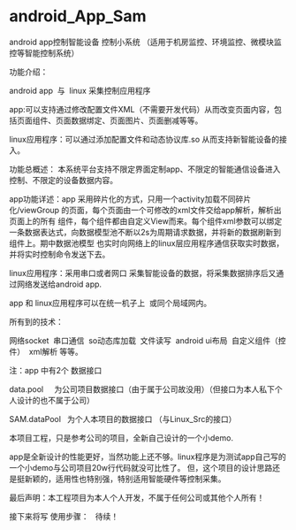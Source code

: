 # android_App_Sam
android app控制智能设备 控制小系统 （适用于机房监控、环境监控、微模块监控等智能控制系统）

功能介绍：

 android app  与  linux 采集控制应用程序
 
 app:可以支持通过修改配置文件XML（不需要开发代码）从而改变页面内容，包括页面组件、页面数据绑定、页面图片、页面删减等等。
 
 linux应用程序：可以通过添加配置文件和动态协议库.so 从而支持新智能设备的接入。
 
 功能总概述： 本系统平台支持不限定界面定制app、不限定的智能通信设备进入控制、不限定的设备数据内容。
 
 app功能详述：app 采用碎片化的方式，只用一个activity加载不同碎片化/viewGroup 的页面，每个页面由一个可修改的xml文件交给app解析，解析出页面上的所有 组件，每个组件都由自定义View而来。每个组件xml参数可以绑定一条数据表达式，向数据模型池不断以2s为周期请求数据，并将新的数据刷新到组件上。期中数据池模型
 也实时向网络上的linux层应用程序通信获取实时数据，并将实时控制命令发送下去。
 
 linux应用程序：采用串口或者网口 采集智能设备的数据，将采集数据排序后又通过网络发送给android app.
 
 app 和 linux应用程序可以在统一机子上  或同个局域网内。
 
  所有到的技术：  
  
  网络socket  串口通信  so动态库加载  文件读写  android ui布局  自定义组件（控件）  xml解析 等等。
  
  
 注：app 中有2个 数据接口  
 
 data.pool      为公司项目数据接口（由于属于公司故没用）（但接口为本人私下个人设计的也不属于公司）
 
 SAM.dataPool   为个人本项目的数据接口 （与Linux_Src的接口）
 
 本项目工程，只是参考公司的项目，全新自己设计的一个小demo.
 
 app是全新设计的性能更好，当然功能上还不够。linux程序是为测试app自己写的一个小demo与公司项目20w行代码就没可比性了。
 但，这个项目的设计思路还是挺新颖的，适用性也特别强，特别适用智能硬件等控制采集。
 
 最后声明：本工程项目为本人个人开发，不属于任何公司或其他个人所有！

   

 接下来将写 使用步骤：   待续！

